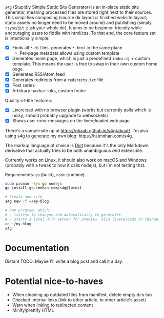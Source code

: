 `s4g` (Stupidly Simple Static Site Generator) is an in-place static site
generator, meaning processed files are stored right next to their sources.
This simplifies composing (source dir layout _is_ finished website layout;
static assets no longer need to be moved around) and publishing
(simply `rsync`/`git push` your whole dir).
It aims to be beginner-friendly while encouraging users to fiddle with
html/css. To that end, the core feature set is intentionally simple:

- [x] Finds all `*.dj` files, generates `*.html` in the same place
    + Per-page metadata allows using custom template
- [x] Generates home page, which is just a predefined `index.dj` + custom
  template. This means the user is free to swap in their own custom home page.
- [x] Generates RSS/Atom feed
- [x] Generates redirects from a `redirects.txt` file
- [x] Post series
- [x] Arbitrary navbar links, custom footer

Quality-of-life features:

- [x] Livereload with no browser plugin (works but currently polls which is
  noisy, should probably upgrade to websockets)
- [x] Shows user error messages on the livereloaded web page

There's a sample site up at <https://nhanb.github.io/s4g/about/>.
I'm also using s4g to generate my own blog: <https://hi.imnhan.com/s4g>.

The markup language of choice is [Djot](https://djot.net/) because it's the
only Markdown derivative that actually tries to be both unambiguous _and_
extensible.

Currently works on Linux. It should also work on macOS and Windows (probably
with a tweak to how it calls nodejs), but I'm not testing that.

Requirements: `go` (build), `node` (runtime).

```sh
sudo pacman -Syu go nodejs
go install go.imnhan.com/s4g@latest

# Create new site
s4g new -f ~/my-blog

# Run program, which:
# - listens to changes and automatically re-generates
# - starts a local HTTP server for preview, also livereloads on changes
cd ~/my-blog
s4g
```

# Documentation

Distant TODO. Maybe I'll write a blog post and call it a day.

# Potential nice-to-haves

- When cleaning up outdated files from manifest, delete empty dirs too
- Checked internal links (link to other article, to other article's asset)
- Warn when linking to redirected content
- Minify/prettify HTML
